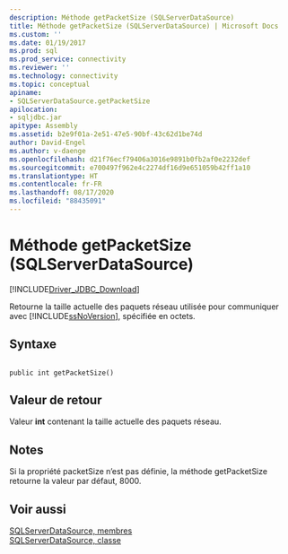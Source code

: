 ```yaml
---
description: Méthode getPacketSize (SQLServerDataSource)
title: Méthode getPacketSize (SQLServerDataSource) | Microsoft Docs
ms.custom: ''
ms.date: 01/19/2017
ms.prod: sql
ms.prod_service: connectivity
ms.reviewer: ''
ms.technology: connectivity
ms.topic: conceptual
apiname:
- SQLServerDataSource.getPacketSize
apilocation:
- sqljdbc.jar
apitype: Assembly
ms.assetid: b2e9f01a-2e51-47e5-90bf-43c62d1be74d
author: David-Engel
ms.author: v-daenge
ms.openlocfilehash: d21f76ecf79406a3016e9891b0fb2af0e2232def
ms.sourcegitcommit: e700497f962e4c2274df16d9e651059b42ff1a10
ms.translationtype: HT
ms.contentlocale: fr-FR
ms.lasthandoff: 08/17/2020
ms.locfileid: "88435091"
---
```

# <a name="getpacketsize-method-sqlserverdatasource"></a>Méthode getPacketSize (SQLServerDataSource)
[!INCLUDE[Driver_JDBC_Download](../../../includes/driver_jdbc_download.md)]

  Retourne la taille actuelle des paquets réseau utilisée pour communiquer avec [!INCLUDE[ssNoVersion](../../../includes/ssnoversion-md.md)], spécifiée en octets.  
  
## <a name="syntax"></a>Syntaxe  
  
```  
  
public int getPacketSize()  
```  
  
## <a name="return-value"></a>Valeur de retour  
 Valeur **int** contenant la taille actuelle des paquets réseau.  
  
## <a name="remarks"></a>Notes  
 Si la propriété packetSize n’est pas définie, la méthode getPacketSize retourne la valeur par défaut, 8000.  
  
## <a name="see-also"></a>Voir aussi  
 [SQLServerDataSource, membres](../../../connect/jdbc/reference/sqlserverdatasource-members.md)   
 [SQLServerDataSource, classe](../../../connect/jdbc/reference/sqlserverdatasource-class.md)  
  
  
